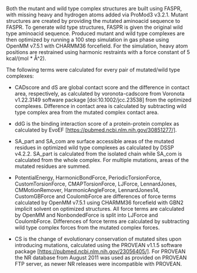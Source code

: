 Both the mutant and wild type complex structures are built using FASPR, with missing heavy and hydrogen atoms added via ProMod3 v3.2.1.
Mutant structures are created by providing the mutated aminoacid sequence to FASPR.
To generate wild type structures, FASPR is given the original wild type aminoacid sequence.
Produced mutant and wild type complexes are then optimized by running a 100 step simulation in gas phase using OpenMM v7.5.1 with CHARMM36 forcefield.
For the simulation, heavy atom positions are restrained using harmonic restraints with a force constant of 5 kcal/(mol * Å^2).

The following terms were calculated for every pair of mutated/wild type complexes:

* CADscore and dS are global contact score and the difference in contact area, respectively, as calculated by voronota-cadscore from Voronota v1.22.3149 software package [doi:10.1002/jcc.23538] from the optimized complexes.
  Difference in contact area is calculated by subtracting wild type complex area from the mutated complex contact area.

* ddG is the binding interaction score of a protein-protein complex as calculated by EvoEF [https://pubmed.ncbi.nlm.nih.gov/30851277/].

* SA_part and SA_com are surface accessible areas of the mutated residues in optimized wild type complexes as calculated by DSSP v4.2.2.
  SA_part is calculated from the isolated chain while SA_com is calculated from the whole complex.
  For multiple mutations, areas of the mutated residues are summed.

* PotentialEnergy, HarmonicBondForce, PeriodicTorsionForce, CustomTorsionForce, CMAPTorsionForce, LJForce, LennardJones, CMMotionRemover, HarmonicAngleForce, LennardJones14, CustomGBForce and CoulombForce are differences of force terms calculated by OpenMM v7.5.1 using CHARMM36 forcefield with GBN2 implicit solvent on optimized structures.
  All force terms are calculated by OpenMM and NonbondedForce is split into LJForce and CoulombForce.
  Differences of force terms are calculated by subtracting wild type complex forces from the mutated complex forces.

* CS is the change of evolutionary conservation of mutated sites upon introducing mutations, calculated using the PROVEAN v1.1.5 software package [https://pubmed.ncbi.nlm.nih.gov/23056405/].
  For PROVEAN the NR database from August 2011 was used as provided on PROVEAN FTP server, as newer NR releases were incompatible with PROVEAN.

